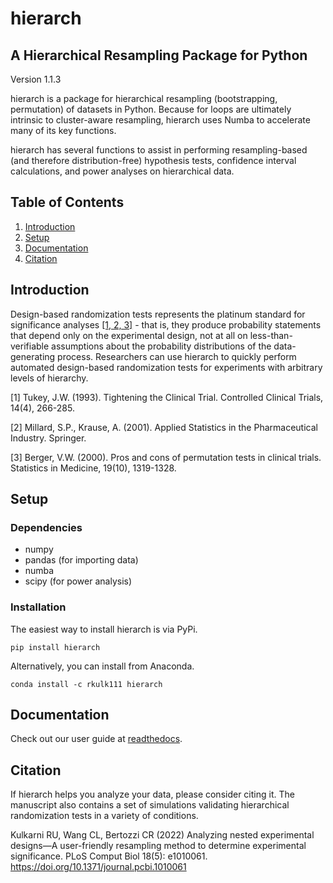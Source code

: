 # hierarch

## A Hierarchical Resampling Package for Python

Version 1.1.3

hierarch is a package for hierarchical resampling (bootstrapping, permutation) of datasets in Python. Because for loops are ultimately intrinsic to cluster-aware resampling, hierarch uses Numba to accelerate many of its key functions.

hierarch has several functions to assist in performing resampling-based (and therefore distribution-free) hypothesis tests, confidence interval calculations, and power analyses on hierarchical data.

## Table of Contents

1. [Introduction](#introduction)
2. [Setup](#setup)
3. [Documentation](#documentation)
4. [Citation](#citation)


<a name="introduction"></a>
## Introduction 

Design-based randomization tests represents the platinum standard for significance analyses [[1, 2, 3]](#1) - that is, they produce probability statements that depend only on the experimental design, not at all on less-than-verifiable assumptions about the probability distributions of the data-generating process. Researchers can use hierarch to quickly perform automated design-based randomization tests for experiments with arbitrary levels of hierarchy.


<a id="1">[1]</a> Tukey, J.W. (1993). Tightening the Clinical Trial. Controlled Clinical Trials, 14(4), 266-285.

<a id="1">[2]</a> Millard, S.P., Krause, A. (2001). Applied Statistics in the Pharmaceutical Industry. Springer.

<a id="1">[3]</a> Berger, V.W. (2000). Pros and cons of permutation tests in clinical trials. Statistics in Medicine, 19(10), 1319-1328.


<a name="setup"></a>
## Setup 

### Dependencies
* numpy
* pandas (for importing data)
* numba
* scipy (for power analysis)

### Installation

The easiest way to install hierarch is via PyPi. 

```pip install hierarch```

Alternatively, you can install from Anaconda.

```conda install -c rkulk111 hierarch```


<a name="documentation"></a>
## Documentation
Check out our user guide at [readthedocs](https://hierarch.readthedocs.io/).

<a name="citation"></a>
## Citation
If hierarch helps you analyze your data, please consider citing it. The manuscript also
contains a set of simulations validating hierarchical randomization tests in a variety of
conditions.

Kulkarni RU, Wang CL, Bertozzi CR (2022) Analyzing nested experimental designs—A user-friendly resampling method to determine experimental significance. PLoS Comput Biol 18(5): e1010061. https://doi.org/10.1371/journal.pcbi.1010061